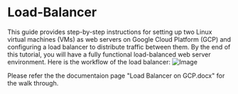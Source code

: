 # Load-Balancer
This guide provides step-by-step instructions for setting up two Linux virtual machines (VMs) as web servers on Google Cloud Platform (GCP) and configuring a load balancer to distribute traffic between them. By the end of this tutorial, you will have a fully functional load-balanced web server environment.
Here is the workflow of the load balancer:
![Image](https://github.com/user-attachments/assets/8daeae4f-c711-45dd-a045-968351d3ecdc)


Please refer the the documentaion page "Load Balancer on GCP.docx" for the walk through. 
